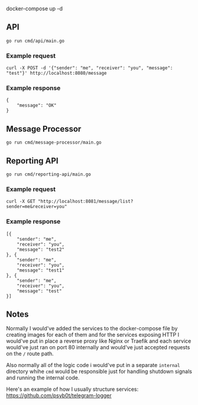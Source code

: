 docker-compose up -d

## API

`go run cmd/api/main.go`

### Example request

```
curl -X POST -d '{"sender": "me", "receiver": "you", "message": "test"}' http://localhost:8080/message
```

### Example response

```
{
	"message": "OK"
}
```

## Message Processor

`go run cmd/message-processor/main.go`

## Reporting API

`go run cmd/reporting-api/main.go`

### Example request

```
curl -X GET "http://localhost:8081/message/list?sender=me&receiver=you"
```

### Example response

```
[{
	"sender": "me",
	"receiver": "you",
	"message": "test2"
}, {
	"sender": "me",
	"receiver": "you",
	"message": "test1"
}, {
	"sender": "me",
	"receiver": "you",
	"message": "test"
}]
```

## Notes

Normally I would've added the services to the docker-compose file by creating images for each of them and for the services exposing HTTP I would've put in place a reverse proxy like Nginx or Traefik and each service would've just ran on port 80 internally and would've just accepted requests on the `/` route path.

Also normally all of the logic code i would've put in a separate `internal` directory whihe `cmd` would be responsible just for handling shutdown signals and running the internal code.

Here's an example of how I usually structure services: https://github.com/psyb0t/telegram-logger

